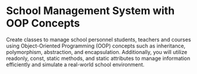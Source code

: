 # School Management System with OOP Concepts

Create classes to manage school personnel students, teachers and courses using Object-Oriented Programming (OOP) concepts such as inheritance, polymorphism, abstraction, and encapsulation. Additionally, you will utilize readonly, const, static methods, and static attributes to manage information efficiently and simulate a real-world school environment.
